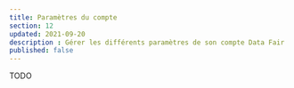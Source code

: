 ```yaml
---
title: Paramètres du compte
section: 12
updated: 2021-09-20
description : Gérer les différents paramètres de son compte Data Fair
published: false
---
```


TODO
